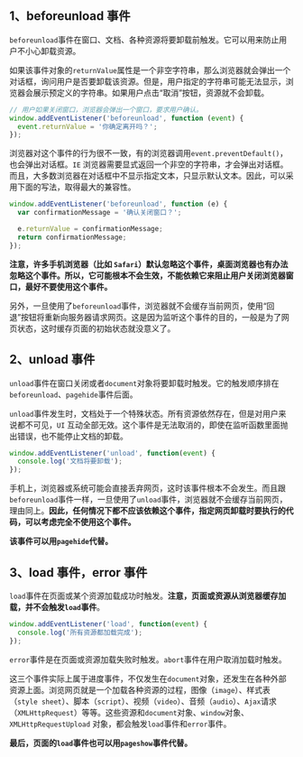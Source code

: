 ## 1、beforeunload 事件

`beforeunload`事件在窗口、文档、各种资源将要卸载前触发。它可以用来防止用户不小心卸载资源。

如果该事件对象的`returnValue`属性是一个非空字符串，那么浏览器就会弹出一个对话框，询问用户是否要卸载该资源。但是，用户指定的字符串可能无法显示，浏览器会展示预定义的字符串。如果用户点击“取消”按钮，资源就不会卸载。
```js
// 用户如果关闭窗口，浏览器会弹出一个窗口，要求用户确认。
window.addEventListener('beforeunload', function (event) {
  event.returnValue = '你确定离开吗？';
});
```
浏览器对这个事件的行为很不一致，有的浏览器调用`event.preventDefault()`，也会弹出对话框。`IE` 浏览器需要显式返回一个非空的字符串，才会弹出对话框。而且，大多数浏览器在对话框中不显示指定文本，只显示默认文本。因此，可以采用下面的写法，取得最大的兼容性。
```js
window.addEventListener('beforeunload', function (e) {
  var confirmationMessage = '确认关闭窗口？';

  e.returnValue = confirmationMessage;
  return confirmationMessage;
});
```
**注意，许多手机浏览器（比如 `Safari`）默认忽略这个事件，桌面浏览器也有办法忽略这个事件。所以，它可能根本不会生效，不能依赖它来阻止用户关闭浏览器窗口，最好不要使用这个事件。**

另外，一旦使用了`beforeunload`事件，浏览器就不会缓存当前网页，使用“回退”按钮将重新向服务器请求网页。这是因为监听这个事件的目的，一般是为了网页状态，这时缓存页面的初始状态就没意义了。

## 2、unload 事件
`unload`事件在窗口关闭或者`document`对象将要卸载时触发。它的触发顺序排在`beforeunload`、`pagehide`事件后面。

`unload`事件发生时，文档处于一个特殊状态。所有资源依然存在，但是对用户来说都不可见，`UI` 互动全部无效。这个事件是无法取消的，即使在监听函数里面抛出错误，也不能停止文档的卸载。

```js
window.addEventListener('unload', function(event) {
  console.log('文档将要卸载');
});
```
手机上，浏览器或系统可能会直接丢弃网页，这时该事件根本不会发生。而且跟`beforeunload`事件一样，一旦使用了`unload`事件，浏览器就不会缓存当前网页，理由同上。**因此，任何情况下都不应该依赖这个事件，指定网页卸载时要执行的代码，可以考虑完全不使用这个事件。**

**该事件可以用`pagehide`代替。**

## 3、load 事件，error 事件
`load`事件在页面或某个资源加载成功时触发。**注意，页面或资源从浏览器缓存加载，并不会触发`load`事件**。
```js
window.addEventListener('load', function(event) {
  console.log('所有资源都加载完成');
});
```
`error`事件是在页面或资源加载失败时触发。`abort`事件在用户取消加载时触发。

这三个事件实际上属于进度事件，不仅发生在`document`对象，还发生在各种外部资源上面。浏览网页就是一个加载各种资源的过程，图像（`image`）、样式表（`style sheet`）、脚本（`script`）、视频（`video`）、音频（`audio`）、`Ajax`请求（`XMLHttpRequest`）等等。这些资源和`document`对象、`window`对象、`XMLHttpRequestUpload` 对象，都会触发`load`事件和`error`事件。

**最后，页面的`load`事件也可以用`pageshow`事件代替。**

